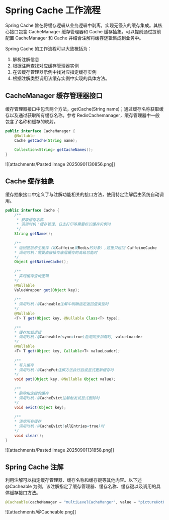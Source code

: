 # Spring Cache 工作流程 
Spring Cache 旨在将缓存逻辑从业务逻辑中剥离，实现无侵入的缓存集成。其核心接口包含 CacheManager 缓存管理器和 Cache 缓存抽象。可以提前通过提前配置 CacheManager 和 Cache 并结合注解将缓存逻辑集成到业务中。

Spring Cache 的工作流程可以大致概括为：
1. 解析注解信息
2. 根据注解查找对应缓存管理器实例
3. 在该缓存管理器示例中找对应指定缓存实例
4. 根据注解类型调用该缓存实例中实现的具体方法。

## CacheManager 缓存管理器接口
缓存管理器接口中包含两个方法，getCache(String name)；通过缓存名称获取缓存以及通过获取所有缓存名称。参考 RedisCachemanager，缓存管理器中一般包含了名称和缓存的映射。

```Java
public interface CacheManager {  
    @Nullable  
    Cache getCache(String name);  
  
    Collection<String> getCacheNames();  
}
```

![[attachments/Pasted image 20250901130856.png]]

## Cache 缓存抽象
缓存抽象接口中定义了与注解功能相关的接口方法，使用特定注解后由系统自动调用。

```Java
public interface Cache { 
	/**  
	 * 获取缓存名称  
	 * 调用时机：缓存管理、日志打印等需要标识缓存实例时  
	 */ 
    String getName();  
  
	/**  
	* 返回底层原生缓存（如Caffeine或Redis的对象）,这里只返回 CaffeineCache  
	* 调用时机：需要直接操作底层缓存的高级功能时  
	*/
    Object getNativeCache();  
  
	/**  
	* 实现缓存查询逻辑  
	*/
    @Nullable  
    ValueWrapper get(Object key);  
  
	/**    
	* 调用时机：@Cacheable注解中明确指定返回值类型时  
	*/
    @Nullable  
    <T> T get(Object key, @Nullable Class<T> type);  
  
	/**  
	* 缓存加载逻辑 
	* 调用时机：@Cacheable(sync=true)启用同步加载时, valueLoacder 
	*/
    @Nullable  
    <T> T get(Object key, Callable<T> valueLoader);  
  
	/**  
	* 写入缓存  
	* 调用时机：@CachePut注解方法执行后或显式更新缓存时  
	*/
    void put(Object key, @Nullable Object value);  
  
	/**  
	* 删除指定键的缓存  
	* 调用时机：@CacheEvict注解触发或显式删除时  
	*/
    void evict(Object key);  
  
	/**  
	* 清空所有缓存  
	* 调用时机：@CacheEvict(allEntries=true)时  
	*/
    void clear();   
}
```

![[attachments/Pasted image 20250901131858.png]]
## Spring Cache 注解
利用注解可以指定缓存管理器、缓存名称和缓存键等其他内容。以下述 @Cacheable 为例，该注解指定了缓存管理器、缓存名称、缓存键以及调用的具体缓存接口方法。

```Java
@Cacheable(cacheManager = "multiLevelCacheManger", value = "pictureHotKey", key = "'picture:pictureVO:' + #id", sync = true)
```

![[attachments/@Cacheable.png]]
